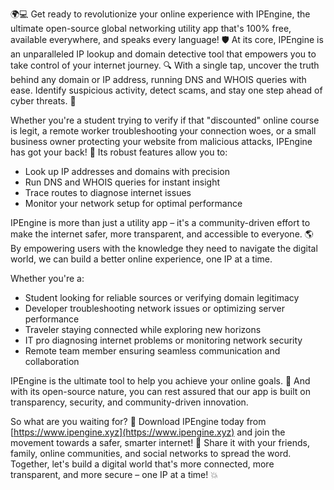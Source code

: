 🌍💻 Get ready to revolutionize your online experience with IPEngine, the ultimate open-source global networking utility app that's 100% free, available everywhere, and speaks every language! 🛡️ At its core, IPEngine is an unparalleled IP lookup and domain detective tool that empowers you to take control of your internet journey. 🔍 With a single tap, uncover the truth behind any domain or IP address, running DNS and WHOIS queries with ease. Identify suspicious activity, detect scams, and stay one step ahead of cyber threats. 🚀

Whether you're a student trying to verify if that "discounted" online course is legit, a remote worker troubleshooting your connection woes, or a small business owner protecting your website from malicious attacks, IPEngine has got your back! 💪 Its robust features allow you to:

* Look up IP addresses and domains with precision
* Run DNS and WHOIS queries for instant insight
* Trace routes to diagnose internet issues
* Monitor your network setup for optimal performance

IPEngine is more than just a utility app – it's a community-driven effort to make the internet safer, more transparent, and accessible to everyone. 🌎 By empowering users with the knowledge they need to navigate the digital world, we can build a better online experience, one IP at a time.

Whether you're a:

* Student looking for reliable sources or verifying domain legitimacy
* Developer troubleshooting network issues or optimizing server performance
* Traveler staying connected while exploring new horizons
* IT pro diagnosing internet problems or monitoring network security
* Remote team member ensuring seamless communication and collaboration

IPEngine is the ultimate tool to help you achieve your online goals. 🌟 And with its open-source nature, you can rest assured that our app is built on transparency, security, and community-driven innovation.

So what are you waiting for? 🤔 Download IPEngine today from [https://www.ipengine.xyz](https://www.ipengine.xyz) and join the movement towards a safer, smarter internet! 🚀 Share it with your friends, family, online communities, and social networks to spread the word. Together, let's build a digital world that's more connected, more transparent, and more secure – one IP at a time! 💥